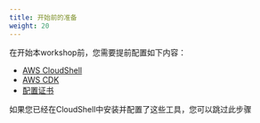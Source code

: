 ```yaml
---
title: 开始前的准备
weight: 20
---
```


在开始本workshop前，您需要提前配置如下内容：

- [AWS CloudShell](./aws-cloudshell/readme)
- [AWS CDK](./aws-cdk/readme)
- [配置证书](./aws-config/readme)

如果您已经在CloudShell中安装并配置了这些工具，您可以跳过此步骤